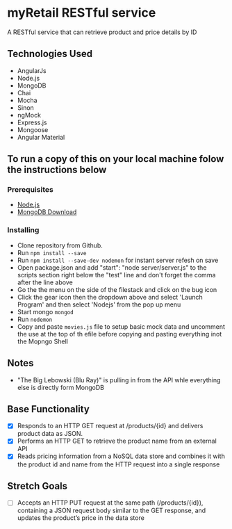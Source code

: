 # myRetail RESTful service

A RESTful service that can retrieve product and price details by ID

## Technologies Used

* AngularJs
* Node.js
* MongoDB
* Chai
* Mocha
* Sinon
* ngMock
* Express.js
* Mongoose
* Angular Material

## To run a copy of this on your local machine folow the instructions below

### Prerequisites

- [Node.js](https://nodejs.org/en/)
- [MongoDB Download](https://www.mongodb.com/download-center/community)

### Installing
* Clone repository from Github.
* Run ```npm install --save```
* Run ```npm install --save-dev nodemon``` for instant server refesh on save
* Open package.json and add "start": "node server/server.js" to the scripts section right below the    "test" line and don't forget the comma after the line above
* Go the the menu on the side of the filestack and click on the bug icon
* Click the gear icon then the  dropdown above and select 'Launch Program' and then select 'Nodejs'    from the pop up menu 
* Start mongo ```mongod```
* Run ```nodemon```
* Copy and paste ```movies.js``` file to setup basic mock data and uncomment the use at the top of th efile before copying and pasting everything inot the Mopngo Shell

## Notes
* "The Big Lebowski (Blu Ray)" is pulling in from the API whle everything else is directly form MongoDB

## Base Functionality
- [x] Responds to an HTTP GET request at /products/{id} and delivers product data as JSON.
- [x] Performs an HTTP GET to retrieve the product name from an external API
- [x] Reads pricing information from a NoSQL data store and combines it with the product id and name from the HTTP request into a single response

## Stretch Goals
- [ ] Accepts an HTTP PUT request at the same path (/products/{id}), containing a JSON request body similar to the GET response, and updates the product’s price in the data store